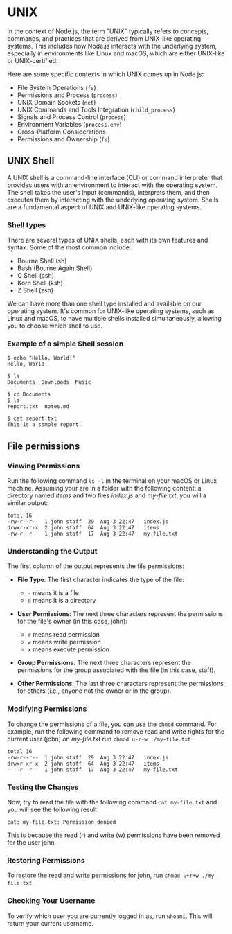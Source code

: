 # UNIX

In the context of Node.js, the term "UNIX" typically refers to concepts, commands, and practices that are derived from UNIX-like operating systems. This includes how Node.js interacts with the underlying system, especially in environments like Linux and macOS, which are either UNIX-like or UNIX-certified.

Here are some specific contexts in which UNIX comes up in Node.js:

- File System Operations (`fs`)
- Permissions and Process (`process`)
- UNIX Domain Sockets (`net`)
- UNIX Commands and Tools Integration (`child_process`)
- Signals and Process Control (`process`)
- Environment Variables (`process.env`)
- Cross-Platform Considerations
- Permissions and Ownership (`fs`)

## UNIX Shell

A UNIX shell is a command-line interface (CLI) or command interpreter that provides users with an environment to interact with the operating system. The shell takes the user's input (commands), interprets them, and then executes them by interacting with the underlying operating system. Shells are a fundamental aspect of UNIX and UNIX-like operating systems.

### Shell types

There are several types of UNIX shells, each with its own features and syntax. Some of the most common include:

- Bourne Shell (sh)
- Bash (Bourne Again Shell)
- C Shell (csh)
- Korn Shell (ksh)
- Z Shell (zsh)

We can have more than one shell type installed and available on our operating system. It's common for UNIX-like operating systems, such as Linux and macOS, to have multiple shells installed simultaneously, allowing you to choose which shell to use.

### Example of a simple Shell session

```shell
$ echo "Hello, World!"
Hello, World!

$ ls
Documents  Downloads  Music

$ cd Documents
$ ls
report.txt  notes.md

$ cat report.txt
This is a sample report.
```

## File permissions

### Viewing Permissions

Run the following command `ls -l` in the terminal on your macOS or Linux machine. Assuming your are in a folder with the following content: a directory named _items_ and two files _index.js_ and _my-file.txt_, you will a similar output:

```
total 16
-rw-r--r--  1 john staff  29  Aug 3 22:47   index.js
drwxr-xr-x  2 john staff  64  Aug 3 22:47   items
-rw-r--r--  1 john staff  17  Aug 3 22:47   my-file.txt
```

### Understanding the Output

The first column of the output represents the file permissions:

- **File Type**: The first character indicates the type of the file:

  - `-` means it is a file
  - `d` means it is a directory

- **User Permissions**: The next three characters represent the permissions for the file's owner (in this case, john):

  - `r` means read permission
  - `w` means write permission
  - `x` means execute permission

- **Group Permissions**: The next three characters represent the permissions for the group associated with the file (in this case, staff).

- **Other Permissions**: The last three characters represent the permissions for others (i.e., anyone not the owner or in the group).

### Modifying Permissions

To change the permissions of a file, you can use the `chmod` command. For example, run the following command to remove read and write rights for the current user (john) on _my-file.txt_ run `chmod u-r-w ./my-file.txt`

```
total 16
-rw-r--r--  1 john staff  29  Aug 3 22:47   index.js
drwxr-xr-x  2 john staff  64  Aug 3 22:47   items
----r--r--  1 john staff  17  Aug 3 22:47   my-file.txt
```

### Testing the Changes

Now, try to read the file with the following command `cat my-file.txt` and you will see the following result

```
cat: my-file.txt: Permission denied
```

This is because the read (r) and write (w) permissions have been removed for the user john.

### Restoring Permissions

To restore the read and write permissions for john, run `chmod u+r+w ./my-file.txt`.

### Checking Your Username

To verify which user you are currently logged in as, run `whoami`. This will return your current username.
